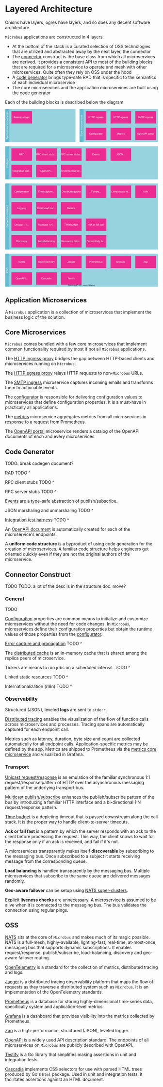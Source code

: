 # Layered Architecture

Onions have layers, ogres have layers, and so does any decent software architecture.

`Microbus` applications are constructed in 4 layers:

* At the bottom of the stack is a curated selection of OSS technologies that are utilized and abstracted away by the next layer, the connector
* The [connector](./docs/structure/connector.md) construct is the base class from which all microservices are derived. It provides a consistent API to most of the building blocks that are required for a microservice to operate and mesh with other microservices. Quite often they rely on OSS under the hood
* A [code generator](./docs/blocks/codegen.md) brings type-safe RAD that is specific to the semantics of each individual microservice
* The core microservices and the application microservices are built using the code generator

Each of the building blocks is described below the diagram.

<img src="./layers-1.drawio.svg">
<p>

## Application Microservices

A `Microbus` application is a collection of microservices that implement the business logic of the solution.

## Core Microservices

`Microbus` comes bundled with a few core microservices that implement common functionality required by most if not all `Microbus` applications.

The [HTTP ingress proxy](../structure/coreservices-httpingress.md) bridges the gap between HTTP-based clients and microservices running on `Microbus`.

The [HTTP egress proxy](../structure/coreservices-httpegress.md) relays HTTP requests to non-`Microbus` URLs.

The [SMTP ingress](../structure/coreservices-inbox.md) microservice captures incoming emails and transforms them to actionable events.

The [configurator](../structure/coreservices-configurator.md) is responsible for delivering configuration values to microservices that define configuration properties. It is a must-have in practically all applications.

The [metrics](../structure/coreservices-metrics.md) microservice aggregates metrics from all microservices in response to a request from Prometheus.

The [OpenAPI portal](../structure/coreservices-openapiportal.md) microservice renders a catalog of the OpenAPI documents of each and every microservices.

## Code Generator

TODO: break codegen document?

RAD
TODO ^

RPC client stubs
TODO ^

RPC server stubs
TODO ^

[Events](../blocks/events.md) are a type-safe abstraction of publish/subscribe.

JSON marshaling and unmarshaling
TODO ^

[Integration test harness](../blocks/integration-testing.md)
TODO ^

An [OpenAPI document](../blocks/openapi.md) is automatically created for each of the microservice's endpoints.

A __uniform code structure__ is a byproduct of using code generation for the creation of microservices. A familiar code structure helps engineers get oriented quickly even if they are not the original authors of the microservice.

## Connector Construct

TODO
TODO: a lot of the desc is in the structure doc. move?

### General

TODO

[Configuration](../blocks/configuration.md) properties are common means to initialize and customize microservices without the need for code changes. In `Microbus`, microservices define their configuration properties but obtain the runtime values of those properties from the [configurator](../structure/coreservices-configurator.md).

[Error capture and propagation](../blocks/error-capture.md)
TODO ^

The [distributed cache](../blocks/distrib-cache.md) is an in-memory cache that is shared among the replica peers of microservice.

Tickers are means to run jobs on a scheduled interval.
TODO ^

Linked static resources
TODO ^

Internationalization (i18n)
TODO ^

### Observability

Structured (JSON), leveled __logs__ are sent to `stderr`.

[Distributed tracing](../blocks/distrib-tracing.md) enables the visualization of the flow of function calls across microservices and processes. Tracing spans are automatically captured for each endpoint call.

Metrics such as latency, duration, byte size and count are collected automatically for all endpoint calls. Application-specific metrics may be defined by the app. Metrics are shipped to Prometheus via the [metrics core microservice](../structure/coreservices-metrics.md) and visualized in Grafana.

### Transport

[Unicast request/response](../blocks/unicast.md) is an emulation of the familiar synchronous 1:1 request/response pattern of HTTP over the asynchronous messaging pattern of the underlying transport bus.

[Multicast publish/subscribe](../blocks/multicast.md) enhances the publish/subscribe pattern of the bus by introducing a familiar HTTP interface and a bi-directional 1:N request/response pattern.

[Time budget](../blocks/time-budget.md) is a depleting timeout that is passed downstream along the call stack. It is the proper way to handle client-to-server timeouts.

__Ack or fail fast__ is a pattern by which the server responds with an ack to the client before processing the request. This way, the client knows to wait for the response only if an ack is received, and fail if it's not.

A microservices transparently makes itself __discoverable__ by subscribing to the messaging bus. Once subscribed to a subject it starts receiving message from the corresponding queue.

__Load balancing__ is handled transparently by the messaging bus. Multiple microservices that subscribe to the same queue are delivered messages randomly. 

__Geo-aware failover__ can be setup using [NATS super-clusters](https://docs.nats.io/running-a-nats-service/configuration/gateways).

Explicit __liveness checks__ are unnecessary. A microservice is assumed to be alive when it is connected to the messaging bus. The bus validates the connection using regular pings.

## OSS

[NATS](https://www.nats.io) sits at the core of `Microbus` and makes much of its magic possible. NATS is a full-mesh, highly-available, lighting-fast, real-time, at-most-once, messaging bus that supports dynamic subscriptions. It enables request/response, publish/subscribe, load-balancing, discovery and geo-aware failover routing.

[OpenTelemetry](https://opentelemetry.io) is a standard for the collection of metrics, distributed tracing and logs.

[Jaeger](https://www.jaegertracing.io) is a distributed tracing observability platform that maps the flow of requests as they traverse a distributed system such as `Microbus`. It is an implementation of the OpenTelemetry standards.

[Prometheus](https://prometheus.io) is a database for storing highly-dimensional time-series data, specifically system and application-level metrics.

[Grafana](https://grafana.com) is a dashboard that provides visibility into the metrics collected by Prometheus.

[Zap](https://github.com/uber-go/zap) is a high-performance, structured (JSON), leveled logger.

[OpenAPI](https://www.openapis.org) is a widely used API description standard. The endpoints of all microservices on `Microbus` are publicly described with OpenAPI.

[Testify](https://github.com/stretchr/testify) is a Go library that simplifies making assertions in unit and integration tests.

[Cascadia](https://github.com/andybalholm/cascadia) implements CSS selectors for use with parsed HTML trees produced by Go's `html` package. Used in unit and integration tests, it facilitates assertions against an HTML document. 
